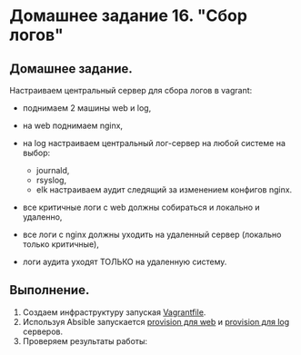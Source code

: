 # Домашнее задание 16. "Сбор логов"

## Домашнее задание.

Настраиваем центральный сервер для сбора логов в vagrant:
- поднимаем 2 машины web и log,
- на web поднимаем nginx,
- на log настраиваем центральный лог-сервер на любой системе на выбор:

   - journald,
   - rsyslog,
   - elk настраиваем аудит следящий за изменением конфигов nginx.

- все критичные логи с web должны собираться и локально и удаленно, 
- все логи с nginx должны уходить на удаленный сервер (локально только критичные), 
- логи аудита уходят ТОЛЬКО на удаленную систему.

## Выполнение.

1. Создаем инфраструктуру запуская [Vagrantfile](Vagrantfile).
2. Используя Absible запускается [provision для web](./ansible/provision-web.yml) и [provision для log](./ansible/provision-log.yml) серверов.
3. Проверяем результаты работы:



